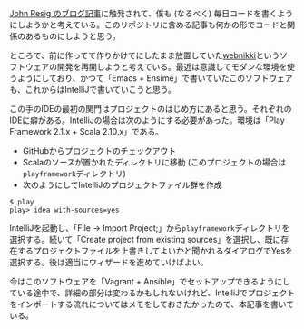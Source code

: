 [John Resig のブログ記事](http://ejohn.org/blog/write-code-every-day/)に触発されて、僕も (なるべく) 毎日コードを書くようにしようかと考えている。このリポジトリに含める記事も何かの形でコードと関係のあるものにしようと思う。

ところで、前に作ってて作りかけてにしたまま放置していた[webnikki](https://github.com/mahata/webnikki)というソフトウェアの開発を再開しようと考えている。最近は意識してモダンな環境を使うようにしており、かつて「Emacs + Ensime」で書いていたこのソフトウェアも、これからはIntelliJで書いていこうと思う。

この手のIDEの最初の関門はプロジェクトのはじめ方にあると思う。それぞれのIDEに癖がある。IntelliJの場合は次のようにする必要があった。環境は「Play Framework 2.1.x + Scala 2.10.x」である。

* GitHubからプロジェクトのチェックアウト
* Scalaのソースが置かれたディレクトリに移動 (このプロジェクトの場合は`playframework`ディレクトリ)
* 次のようにしてIntelliJのプロジェクトファイル群を作成

```
$ play
play> idea with-sources=yes
```

IntelliJを起動し、「File -&gt; Import Project;」から`playframework`ディレクトリを選択する。続いて「Create project from existing sources」を選択し、既に存在するプロジェクトファイルを上書きしてよいかと聞かれるダイアログでYesを選択する。後は適当にウィザードを進めていけばよい。

今はこのソフトウェアを「Vagrant + Ansible」でセットアップできるようにしている途中で、詳細の部分は変わるかもしれないけれど、IntelliJでプロジェクトをインポートする流れについてはメモをしておきたかったので、本記事を書いている。
